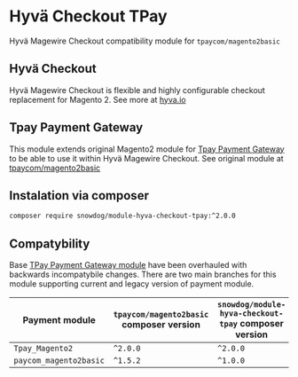 # Hyvä Checkout TPay

Hyvä Magewire Checkout compatibility module for `tpaycom/magento2basic`

## Hyvä Checkout

Hyvä Magewire Checkout is flexible and highly configurable checkout replacement for Magento 2.
See more at [hyva.io](https://www.hyva.io/hyva-checkout.html)

## Tpay Payment Gateway

This module extends original Magento2 module for [Tpay Payment Gateway](https://tpay.com) to be able to use it within Hyvä Magewire Checkout.
See original module at [tpaycom/magento2basic](https://github.com/tpay-com/tpay-magento2-basic)

## Instalation via composer

```bash
composer require snowdog/module-hyva-checkout-tpay:^2.0.0
```

## Compatybility

Base [TPay Payment Gateway module](https://github.com/tpay-com/tpay-magento2-basic) have been overhauled with backwards incompatybile changes.
There are two main branches for this module supporting current and legacy version of payment module.

| Payment module         | `tpaycom/magento2basic` composer version | `snowdog/module-hyva-checkout-tpay` composer version | 
|------------------------|------------------------------------------|------------------------------------------------------|
| `Tpay_Magento2`        | `^2.0.0`                                 | `^2.0.0`                                             |
| `paycom_magento2basic` | `^1.5.2`                                 | `^1.0.0`                                             |                                